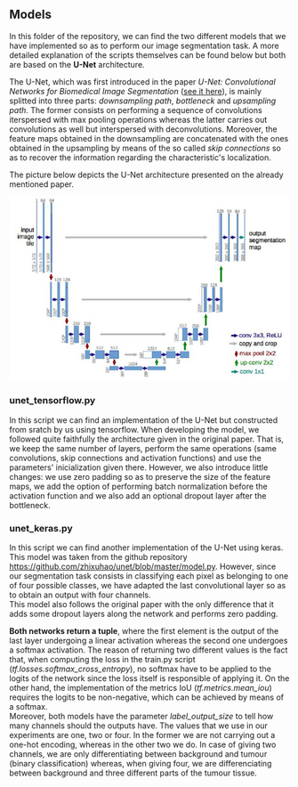 ## Models

In this folder of the repository, we can find the two different models that we have implemented so as to perform our image segmentation task. A more detailed explanation of the scripts themselves can be found below but both are based on the __U-Net__ architecture.

The U-Net, which was first introduced in the paper _U-Net: Convolutional Networks for Biomedical Image Segmentation_ ([see it here](https://arxiv.org/pdf/1505.04597.pdf)), is mainly splitted into three parts: _downsampling path_, _bottleneck_ and _upsampling path_. The former consists on performing a sequence of convolutions iterspersed with max pooling operations whereas the latter carries out convolutions as well but interspersed with deconvolutions. Moreover, the feature maps obtained in the downsampling are concatenated with the ones obtained in the upsampling by means of the so called _skip connections_ so as to recover the information regarding the characteristic's localization.

The picture below depicts the U-Net architecture presented on the already mentioned paper.

<p align="center">
<img src="../../data/Unet.jpg" width="575">
</p>


### unet_tensorflow.py

In this script we can find an implementation of the U-Net but constructed from sratch by us using tensorflow. When developing the model, we followed quite faithfully the architecture given in the original paper. That is, we keep the same number of layers, perform the same operations (same convolutions, skip connections and activation functions) and use the parameters' inicialization given there. However, we also introduce little changes: we use zero padding so as to preserve the size of the feature maps, we add the option of performing batch normalization before the activation function and we also add an optional dropout layer after the bottleneck.


### unet_keras.py

In this script we can find another implementation of the U-Net using keras. This model was taken from the github repository <https://github.com/zhixuhao/unet/blob/master/model.py>. However, since our segmentation task consists in classifying each pixel as belonging to one of four possible classes, we have adapted the last convolutional layer so as to obtain an output with four channels. \
This model also follows the original paper with the only difference that it adds some dropout layers along the network and performs zero padding.

__Both networks return a tuple__, where the first element is the output of the last layer undergoing a linear activation whereas the second one undergoes a softmax activation. The reason of returning two different values is the fact that, when computing the loss in the train.py script (_tf.losses.softmax_cross_entropy_), no softmax have to be applied to the logits of the network since the loss itself is responsible of applying it. On the other hand, the implementation of the metrics IoU (_tf.metrics.mean_iou_) requires the logits to be non-negative, which can be achieved by means of a softmax.\
Moreover, both models have the parameter _label_output_size_ to tell how many channels should the outputs have. The values that we use in our experiments are one, two or four. In the former we are not carrying out a one-hot encoding, whereas in the other two we do. In case of giving two channels, we are only differentiating between background and tumour (binary classification) whereas, when giving four, we are differenciating between background and three different parts of the tumour tissue.
